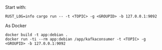 Start with:
```
RUST_LOG=info cargo run -- -t <TOPIC> -g <GROUPID> -b 127.0.0.1:9092
```

As Docker
```
docker build -t app:debian .
docker run -ti --rm app:debian /app/kafkaconsumer -t <TOPIC> -g <GROUPID> -b 127.0.0.1:9092
```
